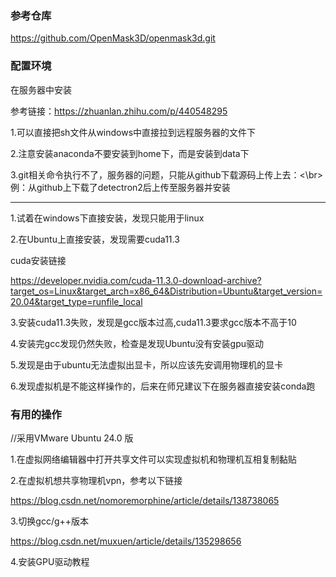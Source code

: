 ### 参考仓库
https://github.com/OpenMask3D/openmask3d.git
### 配置环境
在服务器中安装

参考链接：https://zhuanlan.zhihu.com/p/440548295 

1.可以直接把sh文件从windows中直接拉到远程服务器的文件下

2.注意安装anaconda不要安装到home下，而是安装到data下

3.git相关命令执行不了，服务器的问题，只能从github下载源码上传上去：<\br>
例：从github上下载了detectron2后上传至服务器并安装

--------------------------------------------------------------------------------
1.试着在windows下直接安装，发现只能用于linux

2.在Ubuntu上直接安装，发现需要cuda11.3

cuda安装链接

https://developer.nvidia.com/cuda-11.3.0-download-archive?target_os=Linux&target_arch=x86_64&Distribution=Ubuntu&target_version=20.04&target_type=runfile_local

3.安装cuda11.3失败，发现是gcc版本过高,cuda11.3要求gcc版本不高于10

4.安装完gcc发现仍然失败，检查是发现Ubuntu没有安装gpu驱动

5.发现是由于ubuntu无法虚拟出显卡，所以应该先安调用物理机的显卡

6.发现虚拟机是不能这样操作的，后来在师兄建议下在服务器直接安装conda跑

### 有用的操作
//采用VMware Ubuntu 24.0 版

1.在虚拟网络编辑器中打开共享文件可以实现虚拟机和物理机互相复制黏贴

2.在虚拟机想共享物理机vpn，参考以下链接

https://blog.csdn.net/nomoremorphine/article/details/138738065

3.切换gcc/g++版本

https://blog.csdn.net/muxuen/article/details/135298656

4.安装GPU驱动教程

